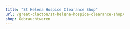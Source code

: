 ```yaml
---
title: "St Helena Hospice Clearance Shop"
url: /great-clacton/st-helena-hospice-clearance-shop/
shop: Gebrauchtwaren
---
```

